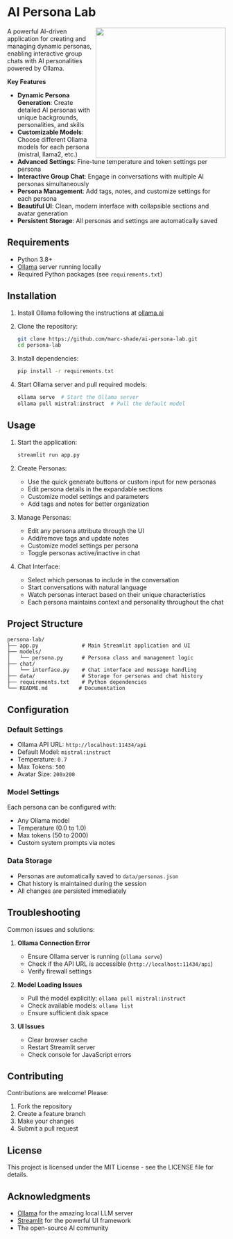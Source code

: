 # AI Persona Lab

<img src="https://github.com/user-attachments/assets/64e969c8-e8bc-45ee-a858-1bf19b37998b" style="width: 300px;" align="right" />A powerful AI-driven application for creating and managing dynamic personas, enabling interactive group chats with AI personalities powered by Ollama.

**Key Features**

- **Dynamic Persona Generation**: Create detailed AI personas with unique backgrounds, personalities, and skills
- **Customizable Models**: Choose different Ollama models for each persona (mistral, llama2, etc.)
- **Advanced Settings**: Fine-tune temperature and token settings per persona
- **Interactive Group Chat**: Engage in conversations with multiple AI personas simultaneously
- **Persona Management**: Add tags, notes, and customize settings for each persona
- **Beautiful UI**: Clean, modern interface with collapsible sections and avatar generation
- **Persistent Storage**: All personas and settings are automatically saved

## Requirements

- Python 3.8+
- [Ollama](https://ollama.ai/) server running locally
- Required Python packages (see `requirements.txt`)

## Installation

1. Install Ollama following the instructions at [ollama.ai](https://ollama.ai)

2. Clone the repository:
   ```bash
   git clone https://github.com/marc-shade/ai-persona-lab.git
   cd persona-lab
   ```

3. Install dependencies:
   ```bash
   pip install -r requirements.txt
   ```

4. Start Ollama server and pull required models:
   ```bash
   ollama serve  # Start the Ollama server
   ollama pull mistral:instruct  # Pull the default model
   ```

## Usage

1. Start the application:
   ```bash
   streamlit run app.py
   ```

2. Create Personas:
   - Use the quick generate buttons or custom input for new personas
   - Edit persona details in the expandable sections
   - Customize model settings and parameters
   - Add tags and notes for better organization

3. Manage Personas:
   - Edit any persona attribute through the UI
   - Add/remove tags and update notes
   - Customize model settings per persona
   - Toggle personas active/inactive in chat

4. Chat Interface:
   - Select which personas to include in the conversation
   - Start conversations with natural language
   - Watch personas interact based on their unique characteristics
   - Each persona maintains context and personality throughout the chat

## Project Structure

```
persona-lab/
├── app.py              # Main Streamlit application and UI
├── models/
│   └── persona.py      # Persona class and management logic
├── chat/
│   └── interface.py    # Chat interface and message handling
├── data/               # Storage for personas and chat history
├── requirements.txt    # Python dependencies
└── README.md          # Documentation
```

## Configuration

### Default Settings
- Ollama API URL: `http://localhost:11434/api`
- Default Model: `mistral:instruct`
- Temperature: `0.7`
- Max Tokens: `500`
- Avatar Size: `200x200`

### Model Settings
Each persona can be configured with:
- Any Ollama model
- Temperature (0.0 to 1.0)
- Max tokens (50 to 2000)
- Custom system prompts via notes

### Data Storage
- Personas are automatically saved to `data/personas.json`
- Chat history is maintained during the session
- All changes are persisted immediately

## Troubleshooting

Common issues and solutions:

1. **Ollama Connection Error**
   - Ensure Ollama server is running (`ollama serve`)
   - Check if the API URL is accessible (`http://localhost:11434/api`)
   - Verify firewall settings

2. **Model Loading Issues**
   - Pull the model explicitly: `ollama pull mistral:instruct`
   - Check available models: `ollama list`
   - Ensure sufficient disk space

3. **UI Issues**
   - Clear browser cache
   - Restart Streamlit server
   - Check console for JavaScript errors

## Contributing

Contributions are welcome! Please:

1. Fork the repository
2. Create a feature branch
3. Make your changes
4. Submit a pull request

## License

This project is licensed under the MIT License - see the LICENSE file for details.

## Acknowledgments

- [Ollama](https://ollama.ai/) for the amazing local LLM server
- [Streamlit](https://streamlit.io/) for the powerful UI framework
- The open-source AI community
